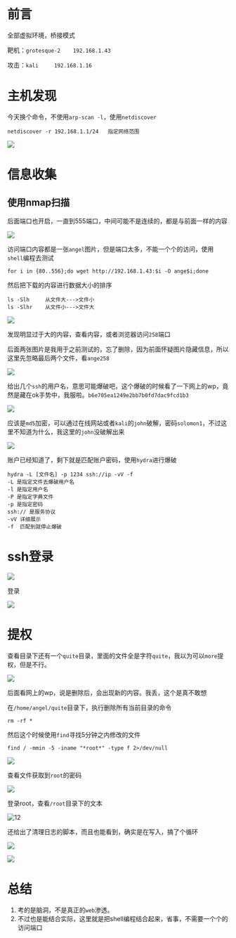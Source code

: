 # 前言

全部虚拟环境，桥接模式

靶机：`grotesque-2    192.168.1.43`

攻击：`kali     192.168.1.16`

# 主机发现

今天换个命令，不使用`arp-scan -l`，使用`netdiscover `

```shell
netdiscover -r 192.168.1.1/24	指定网络范围
```

![](./pic-2/1.jpg)



# 信息收集

## 使用nmap扫描

后面端口也开启，一直到555端口，中间可能不是连续的，都是与前面一样的内容

![](./pic-2/2.jpg)



访问端口内容都是一张`angel`图片，但是端口太多，不能一个个的访问，使用`shell`编程去测试

```shell
for i in {80..556};do wget http://192.168.1.43:$i -O ange$i;done
```

然后把下载的内容进行数据大小的排序

```shell
ls -Slh		从文件大--->文件小
ls -Slhr	从文件小--->文件大
```

![](./pic-2/3.jpg)



发现明显过于大的内容，查看内容，或者浏览器访问`258`端口

后面两张图片是我用于之前测试的，忘了删除，因为前面怀疑图片隐藏信息，所以这里先忽略最后两个文件，看`ange258`

![](./pic-2/4.jpg)

给出几个`ssh`的用户名，意思可能爆破吧，这个爆破的时候看了一下网上的wp，竟然是藏在ok手势中，我服啦。`b6e705ea1249e2bb7b0fd7dac9fcd1b3`

![](./pic-2/5.jpg)

应该是`md5`加密，可以通过在线网站或者`kali`的`john`破解，密码`solomon1`，不过这里不知道为什么，我这里的`john`没破解出来

![](./pic-2/6.jpg)



账户已经知道了，剩下就是匹配账户密码，使用`hydra`进行爆破

```shell
hydra -L [文件名] -p 1234 ssh://ip -vV -f
-L 是指定文件去爆破用户名
-l 是指定用户名
-P 是指定字典文件
-p 是指定密码
ssh:// 是服务协议
-vV 详细展示
-f  匹配到就停止爆破
```



# ssh登录

![](./pic-2/7.jpg)



登录

![](./pic-2/8.jpg)





# 提权

查看目录下还有一个`quite`目录，里面的文件全是字符`quite`，我以为可以`more`提权，但是不行。

![](./pic-2/9.jpg)



后面看网上的wp，说是删除后，会出现新的内容。我丢，这个是真不敢想

在`/home/angel/quite`目录下，执行删除所有当前目录的命令

```shell
rm -rf *
```

然后这个时候使用`find`寻找5分钟之内修改的文件

```shell
find / -mmin -5 -iname "*root*" -type f 2>/dev/null
```



![](./pic-2/10.jpg)



查看文件获取到`root`的密码

![](./pic-2/11.jpg)

登录root，查看`/root`目录下的文本

![12](./pic-2/12.jpg)



还给出了清理日志的脚本，而且也能看到，确实是在写入，搞了个循环

![](./pic-2/13.jpg)



![](./pic-2/14.jpg)





# 总结

1. 考的是脑洞，不是真正的`web`渗透。
2. 不过也是能结合实际，这里就是把shell编程结合起来，省事，不需要一个个的访问端口











































